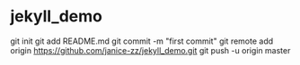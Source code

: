 jekyll_demo
===========
git init
git add README.md
git commit -m "first commit"
git remote add origin https://github.com/janice-zz/jekyll_demo.git
git push -u origin master
